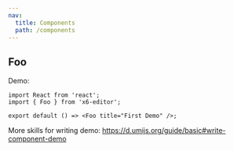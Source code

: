 ```yaml
---
nav:
  title: Components
  path: /components
---
```


## Foo

Demo:

```tsx
import React from 'react';
import { Foo } from 'x6-editor';

export default () => <Foo title="First Demo" />;
```

More skills for writing demo: https://d.umijs.org/guide/basic#write-component-demo
